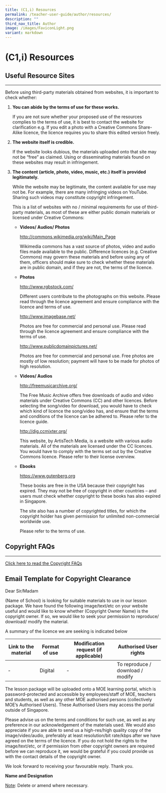 ```yaml
---
title: (C1,i) Resources
permalink: /teacher-user-guide/author/resources/
description: ""
third_nav_title: Author
image: /images/FaviconLight.png
variant: markdown
---
```

<h1 id="resources">(C1,i) Resources</h1>
<h2 id="-useful-resource-sites-">Useful Resource Sites</h2>
<hr>
<p>Before using third-party materials obtained from websites, it is important to check whether:</p>
<ol>
<li><p><strong>You can abide by the terms of use for these works.</strong></p>
<p> If you are not sure whether your proposed use of the resources complies to the terms of use, it is best to contact the website for clarification e.g. If you edit a photo with a Creative Commons Share-Alike licence, the licence requires you to share this edited version freely.</p>
</li>
<li><p><strong>The website itself is credible.</strong></p>
<p> If the website looks dubious, the materials uploaded onto that site may not be “free” as claimed. Using or disseminating materials found on these websites may result in infringement.</p>
</li>
<li><p><strong>The content (article, photo, video, music, etc.) itself is provided legitimately.</strong></p>
<p> While the website may be legitimate, the content available for use may not be. For example, there are many infringing videos on YouTube. Sharing such videos may constitute copyright infringement.</p>
<p> This is a list of websites with no / minimal requirements for use of third-party materials, as most of these are either public domain materials or licensed under Creative Commons:</p>
<ul>
<li><p><strong>Videos/ Audios/ Photos</strong></p>
<p>  <a target="_blank" href="http://commons.wikimedia.org/wiki/Main_Page">http://commons.wikimedia.org/wiki/Main_Page</a></p>
<p>  Wikimedia commons has a vast source of photos, video and audio files made available to the public. Difference licences (e.g. Creative Commons) may govern these materials and before using any of them, officers should make sure to check whether these materials are in public domain, and if they are not, the terms of the licence.</p>
</li>
<li><p><strong>Photos</strong></p>
<p>  <a target="_blank" href="http://www.rgbstock.com/">http://www.rgbstock.com/</a></p>
<p>  Different users contribute to the photographs on this website. Please read through the licence agreement and ensure compliance with the licence and terms of use.</p>
<p>  <a target="_blank" href="http://www.imagebase.net/">http://www.imagebase.net/</a></p>
<p>  Photos are free for commercial and personal use. Please read through the licence agreement and ensure compliance with the terms of use.</p>
<p>  <a target="_blank" href="http://www.publicdomainpictures.net/">http://www.publicdomainpictures.net/</a></p>
<p>  Photos are free for commercial and personal use. Free photos are mostly of low resolution; payment will have to be made for photos of high resolution.</p>
</li>
<li><p><strong>Videos/ Audios</strong></p>
<p>  <a target="_blank" href="http://freemusicarchive.org/">http://freemusicarchive.org/</a></p>
<p>  The Free Music Archive offers free downloads of audio and video materials under Creative Commons (CC) and other licences. Before selecting the song/video for download, you would have to check which kind of licence the song/video has, and ensure that the terms and conditions of the licence can be adhered to. Please refer to the licence guide.</p>
<p>  <a target="_blank" href="http://dig.ccmixter.org/">http://dig.ccmixter.org/</a></p>
<p>  This website, by ArtisTech Media, is a website with various audio materials. All of the materials are licensed under the CC licences. You would have to comply with the terms set out by the Creative Commons licence. Please refer to their license overview.</p>
</li>
<li><p><strong>Ebooks</strong></p>
<p>  <a target="_blank" href="https://www.gutenberg.org/">https://www.gutenberg.org</a></p>
<p>  These books are free in the USA because their copyright has expired. They may not be free of copyright in other countries – and users must check whether copyright to these books has also expired in Singapore.</p>
<p>  The site also has a number of copyrighted titles, for which the copyright holder has given permission for unlimited non-commercial worldwide use.</p>
<p>  Please refer to the terms of use.</p>
</li>
</ul>
</li>
</ol>
<h2>Copyright FAQs</h2>
<hr>
<p><a target="_blank" href="/files/Userguide/faqs%20on%20copyright%20issues.pdf">Click here to read the Copyright FAQs</a></p>

<h2 id="email-template-for-copyright-clearance">Email Template for Copyright Clearance</h2>
<p>Dear Sir/Madam</p>
<p>(Name of School) is looking for suitable materials to use in our lesson package. We have found the following image/text/etc on your website useful and would like to know whether (Copyright Owner Name) is the copyright owner. If so, we would like to seek your permission to reproduce/ download/ modify the material.</p>
<p>A summary of the licence we are seeking is indicated below</p>

<table>
  <thead>
    <tr>
      <th>Link to the material</th>
      <th>Format of use</th>
      <th>Modification request (if applicable)</th>
      <th>Authorised User rights</th>
    </tr>
  </thead>
  <tbody>
    <tr>
      <td>-</td>
      <td>Digital</td>
      <td>-</td>
      <td>To reproduce / download / modify</td>
    </tr>
  </tbody>
</table>

<p>The lesson package will be uploaded onto a MOE learning portal, which is password-protected and accessible by employees/staff of MOE, teachers and students, as well as any other MOE authorised persons (collectively MOE’s Authorised Users). These Authorised Users may access the portal outside of Singapore.</p>
<p>Please advise us on the terms and conditions for such use, as well as any preference in our acknowledgement of the materials used. We would also appreciate if you are able to send us a high-res/high quality copy of the image/video/audio, preferably at least resolution/bit rate/kbps after we have agreed on the terms of the licence. If you do not hold the rights to the image/text/etc, or if permission from other copyright owners are required before we can reproduce it, we would be grateful if you could provide us with the contact details of the copyright owner.</p>
<p>We look forward to receiving your favourable reply. Thank you.</p>
<p><strong>Name and Designation</strong></p>
<p><u>Note</u>: Delete or amend where necessary.</p>